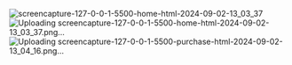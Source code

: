 ![screencapture-127-0-0-1-5500-home-html-2024-09-02-13_03_37](https://github.com/user-attachments/assets/013c398f-c2c6-418c-a0f3-f1c8dcae86bc)
![Uploading screencapture-127-0-0-1-5500-home-html-2024-09-02-13_03_37.png…]()
![Uploading screencapture-127-0-0-1-5500-purchase-html-2024-09-02-13_04_16.png…]()

